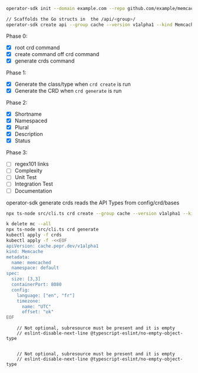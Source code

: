 ```bash
operator-sdk init --domain example.com --repo github.com/example/memcached-operator

// Scaffolds the Go structs in  the /api/<group>/
operator-sdk create api --group cache --version v1alpha1 --kind Memcached --resource --controller
```

Phase 0:
- [x] root crd command
- [x] create command off crd command
- [x] generate crds command

Phase 1:
- [x] Generate the class/type when `crd create` is run
- [x] Generate the CRD when `crd generate` is run

Phase 2:
- [x] Shortname
- [x] Namespaced
- [x] Plural
- [x] Description
- [x] Status

Phase 3:
- [ ] regex101 links
- [ ] Complexity
- [ ] Unit Test
- [ ] Integration Test
- [ ] Documentation

operator-sdk generate crds reads the API Types from config/crd/bases

```bash
npx ts-node src/cli.ts crd create --group cache --version v1alpha1 --kind Memcache --shortName mc --plural memcaches --scope Namespaced

k delete mc --all
npx ts-node src/cli.ts crd generate
kubectl apply -f crds
kubectl apply -f -<<EOF
apiVersion: cache.pepr.dev/v1alpha1
kind: Memcache
metadata:
  name: memcached
  namespace: default
spec:
  size: [3,3]
  containerPort: 8080
  config: 
    language: ["en", "fr"]
    timezone: 
      name: "UTC"
      offset: "ok"
EOF
```


        // Not optional, subresource must be present and it is empty
        // eslint-disable-next-line @typescript-eslint/no-empty-object-type


        // Not optional, subresource must be present and it is empty
        // eslint-disable-next-line @typescript-eslint/no-empty-object-type
